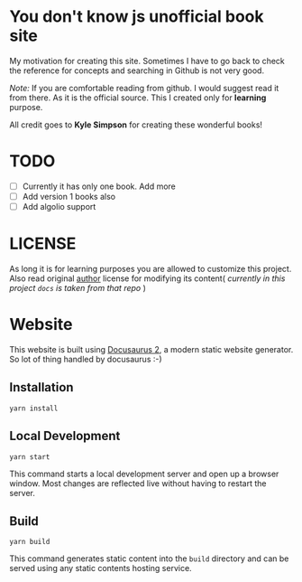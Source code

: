 # You don't know js unofficial book site

My motivation for creating this site. Sometimes I have to go back to check the reference for concepts and searching in Github is not very good. 

*Note:* If you are comfortable reading from github. I would suggest read it from there. As it is the official source. This I created only for **learning** purpose.

All credit goes to **Kyle Simpson** for creating these wonderful books!

# TODO

- [ ] Currently it has only one book. Add more
- [ ] Add version 1 books also
- [ ] Add algolio support

# LICENSE

As long it is for learning purposes you are allowed to customize this project. Also read original [author]((https://github.com/getify/You-Dont-Know-JS)) license for modifying its content( *currently in this project `docs` is taken from that repo* )


# Website

This website is built using [Docusaurus 2](https://v2.docusaurus.io/), a modern static website generator. So lot of thing handled by docusaurus :-)

## Installation

```console
yarn install
```

## Local Development

```console
yarn start
```

This command starts a local development server and open up a browser window. Most changes are reflected live without having to restart the server.

## Build

```console
yarn build
```

This command generates static content into the `build` directory and can be served using any static contents hosting service.